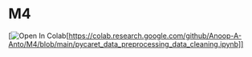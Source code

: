 # M4

[![Open In Colab](https://colab.research.google.com/assets/colab-badge.svg)[https://colab.research.google.com/github/Anoop-A-Anto/M4/blob/main/pycaret_data_preprocessing_data_cleaning.ipynb]]
